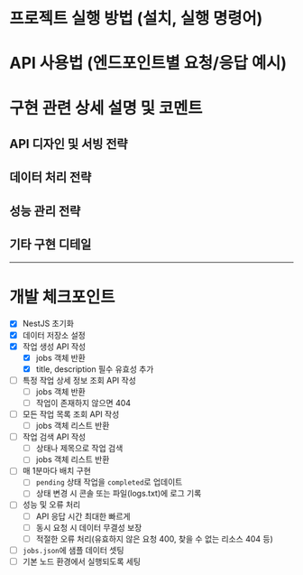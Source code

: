 # 프로젝트 실행 방법 (설치, 실행 명령어)

# API 사용법 (엔드포인트별 요청/응답 예시)

# 구현 관련 상세 설명 및 코멘트

## API 디자인 및 서빙 전략

## 데이터 처리 전략

## 성능 관리 전략

## 기타 구현 디테일
---

# 개발 체크포인트

- [x] NestJS 초기화
- [x] 데이터 저장소 설정
- [x] 작업 생성 API 작성
    - [x] jobs 객체 반환
    - [x] title, description 필수 유효성 추가
- [ ] 특정 작업 상세 정보 조회 API 작성
    - [ ] jobs 객체 반환
    - [ ] 작업이 존재하지 않으면 404
- [ ] 모든 작업 목록 조회 API 작성
    - [ ] jobs 객체 리스트 반환
- [ ] 작업 검색 API 작성
    - [ ] 상태나 제목으로 작업 검색
    - [ ] jobs 객체 리스트 반환
- [ ] 매 1분마다 배치 구현
    - [ ] `pending` 상태 작업을 `completed`로 업데이트
    - [ ] 상태 변경 시 콘솔 또는 파일(logs.txt)에 로그 기록
- [ ] 성능 및 오류 처리
    - [ ] API 응답 시간 최대한 빠르게
    - [ ] 동시 요청 시 데이터 무결성 보장
    - [ ] 적절한 오류 처리(유효하지 않은 요청 400, 찾을 수 없는 리소스 404 등)
- [ ] `jobs.json`에 샘플 데이터 셋팅
- [ ] 기본 노드 환경에서 실행되도록 세팅
